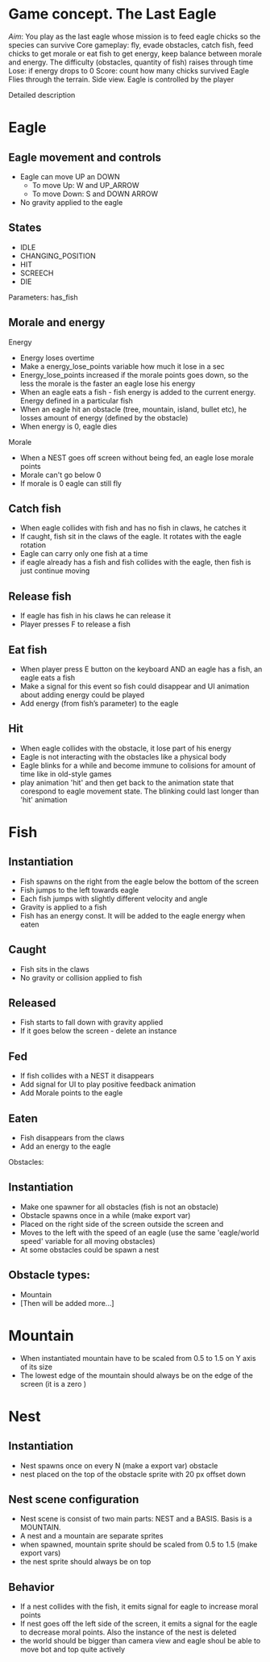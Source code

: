 
# Game concept. The Last Eagle

*Aim*: You play as the last eagle whose mission is to feed eagle chicks so the species can survive
Core gameplay: fly, evade obstacles, catch fish, feed chicks to get morale or eat fish to get energy, keep balance between morale and energy. The difficulty (obstacles, quantity of fish) raises through time
Lose: if energy drops to 0
Score: count how many chicks survived
Eagle Flies through the terrain. Side view.
Eagle is controlled by the player


Detailed description
# Eagle
## Eagle movement and controls
- Eagle can move UP an DOWN
	- To move Up: W and UP_ARROW
	- To move Down: S and DOWN ARROW
- No gravity applied to the eagle

## States
- IDLE
- CHANGING_POSITION
- HIT
- SCREECH
- DIE

Parameters:
has_fish

## Morale and energy
Energy
- Energy loses overtime
- Make a energy_lose_points variable how much it lose in a sec
- Energy_lose_points increased if the morale points goes down, so the less the morale is the faster an eagle lose his energy
- When an eagle eats a fish - fish energy is added to the current energy. Energy defined in a particular fish
- When an eagle hit an obstacle (tree, mountain, island, bullet etc), he losses amount of energy (defined by the obstacle)
- When energy is 0, eagle dies

Morale
- When a NEST goes off screen without being fed, an eagle lose morale points
- Morale can't go below 0
- If morale is 0 eagle can still fly


## Catch fish
- When eagle collides with fish and has no fish in claws, he catches it
- If caught, fish sit in the claws of the eagle. It rotates with the eagle rotation
- Eagle can carry only one fish at a time
- if eagle already has a fish and fish collides with the eagle, then fish is just continue moving 

## Release fish
- If eagle has fish in his claws he can release it
- Player presses F to release a fish

## Eat fish
- When player press E button on the keyboard AND an eagle has a fish, an eagle eats a fish
- Make a signal for this event so fish could disappear and UI animation about adding energy could be played
- Add energy (from fish’s parameter) to the eagle

## Hit
- When eagle collides with the obstacle, it lose part of his energy
- Eagle is not interacting with the obstacles like a physical body
- Eagle blinks for a while and become immune to colisions for amount of time like in old-style games
- play animation 'hit' and then get back to the animation state that corespond to eagle movement state. The blinking could last longer than 'hit' animation

# Fish
## Instantiation
- Fish spawns on the right from the eagle below the bottom of the screen
- Fish jumps to the left towards eagle
- Each fish jumps with slightly different velocity and angle
- Gravity is applied to a fish
- Fish has an energy const. It will be added to the eagle energy when eaten

## Caught
- Fish sits in the claws
- No gravity or collision applied to fish

## Released
- Fish starts to fall down with gravity applied
- If it goes below the screen - delete an instance

## Fed
- If fish collides with a NEST it disappears
- Add signal for UI to play positive feedback animation
- Add Morale points to the eagle

## Eaten
- Fish disappears from the claws 
- Add an energy to the eagle

Obstacles:
## Instantiation
- Make one spawner for all obstacles (fish is not an obstacle)
- Obstacle spawns once in a while (make export var)
- Placed on the right side of the screen outside the screen and 
- Moves to the left with the speed of an eagle (use the same 'eagle/world speed' variable for all moving obstacles)
- At some obstacles could be spawn a nest

## Obstacle types:
- Mountain
- [Then will be added more...]

# Mountain
- When instantiated mountain have to be scaled from 0.5 to 1.5 on Y axis of its size
- The lowest edge of the mountain should always be on the edge of the screen (it is a zero )


# Nest
## Instantiation
- Nest spawns once on every N (make a export var) obstacle
- nest placed on the top of the obstacle sprite with 20 px offset down

## Nest scene configuration
- Nest scene is consist of two main parts: NEST and a BASIS. Basis is a MOUNTAIN. 
- A nest and a mountain are separate sprites
- when spawned, mountain sprite should be scaled from 0.5 to 1.5 (make export vars)
- the nest sprite should always be on top

## Behavior
- If a nest collides with the fish, it emits signal for eagle to increase moral points
- If nest goes off the left side of the screen, it emits a signal for the eagle to decrease moral points. Also the instance of the nest is deleted
- the world should be bigger than camera view and eagle shoul be able to move bot and top quite actively

